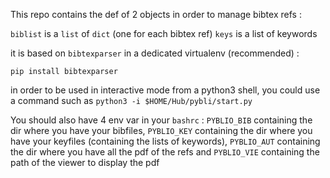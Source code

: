 
This repo contains the def of 2 objects in order to manage bibtex refs :

`biblist` is a `list` of `dict` (one for each bibtex ref)
`keys` is a list of keywords

it is based on `bibtexparser`
in a dedicated virtualenv (recommended) :
```
pip install bibtexparser
```

in order to be used in interactive mode from a python3 shell, you could use
a command such as `python3 -i $HOME/Hub/pybli/start.py`

You should also have 4 env var in your `bashrc` :
`PYBLIO_BIB` containing the dir where you have your bibfiles,
`PYBLIO_KEY` containing the dir where you have your keyfiles (containing
the lists of keywords),
`PYBLIO_AUT` containing the dir where you have all the pdf of the refs and
`PYBLIO_VIE` containing the path of the viewer to display the pdf

